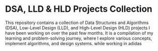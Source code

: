 # DSA, LLD & HLD Projects Collection

This repository contains a collection of Data Structures and Algorithms (DSA), Low-Level Design (LLD), and High-Level Design (HLD) projects I have been working on over the past few months. It is a compilation of my learning and problem-solving journey, where I explore various concepts, implement algorithms, and design systems.
while working in adidas